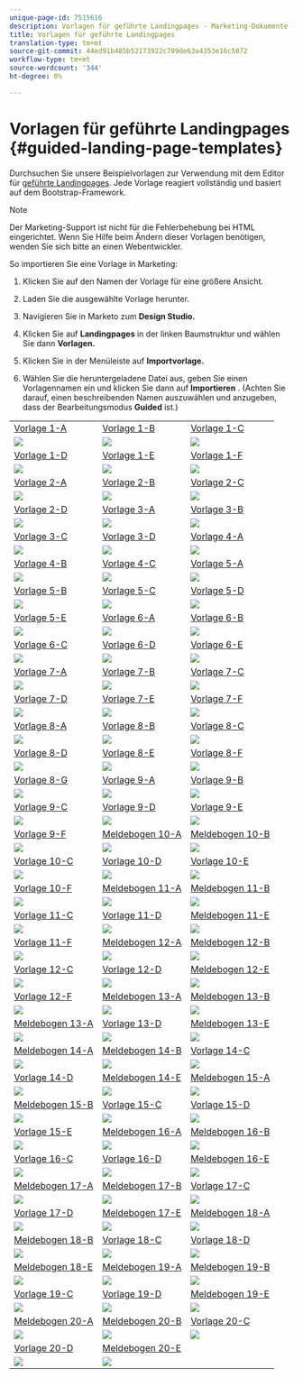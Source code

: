 ```yaml
---
unique-page-id: 7515616
description: Vorlagen für geführte Landingpages - Marketing-Dokumente - Produktdokumentation
title: Vorlagen für geführte Landingpages
translation-type: tm+mt
source-git-commit: 44ed91b485b52173922c709de63a4353e16c5072
workflow-type: tm+mt
source-wordcount: '344'
ht-degree: 0%

---
```



# Vorlagen für geführte Landingpages {#guided-landing-page-templates}

Durchsuchen Sie unsere Beispielvorlagen zur Verwendung mit dem Editor für [geführte Landingpages](../../../../product-docs/demand-generation/landing-pages/guided-landing-pages/create-a-guided-landing-page.md). Jede Vorlage reagiert vollständig und basiert auf dem Bootstrap-Framework.

>[!NOTE]
>
>Der Marketing-Support ist nicht für die Fehlerbehebung bei HTML eingerichtet. Wenn Sie Hilfe beim Ändern dieser Vorlagen benötigen, wenden Sie sich bitte an einen Webentwickler.

So importieren Sie eine Vorlage in Marketing:

1. Klicken Sie auf den Namen der Vorlage für eine größere Ansicht.
1. Laden Sie die ausgewählte Vorlage herunter.
1. Navigieren Sie in Marketo zum **Design Studio.**
1. Klicken Sie auf **Landingpages** in der linken Baumstruktur und wählen Sie dann **Vorlagen.**

1. Klicken Sie in der Menüleiste auf **Importvorlage.**
1. Wählen Sie die heruntergeladene Datei aus, geben Sie einen Vorlagennamen ein und klicken Sie dann auf **Importieren** . (Achten Sie darauf, einen beschreibenden Namen auszuwählen und anzugeben, dass der Bearbeitungsmodus **Guided** ist.)

|  |  |  |
|---|---|---|
| [Vorlage 1-A](guided-landing-page-templates/template-1-a.md) | [Vorlage 1-B](guided-landing-page-templates/template-1-b.md) | [Vorlage 1-C](guided-landing-page-templates/template-1-c.md) |
| ![](assets/1a.jpg) | ![](assets/1b.jpg) | ![](assets/1c.jpg) |
| [Vorlage 1-D](guided-landing-page-templates/template-1-d.md) | [Vorlage 1-E](guided-landing-page-templates/template-1-e.md) | [Vorlage 1-F](guided-landing-page-templates/template-1-f.md) |
| ![](assets/1d.jpg) | ![](assets/1e.jpg) | ![](assets/1f.jpg) |
| [Vorlage 2-A](guided-landing-page-templates/template-2-a.md) | [Vorlage 2-B](guided-landing-page-templates/template-2-b.md) | [Vorlage 2-C](guided-landing-page-templates/template-2-c.md) |
| ![](assets/2a.jpg) | ![](assets/2b.jpg) | ![](assets/2c-2.jpg) |
| [Vorlage 2-D](guided-landing-page-templates/template-2-d.md) | [Vorlage 3-A](guided-landing-page-templates/template-3-a.md) | [Vorlage 3-B](guided-landing-page-templates/template-3-b.md) |
| ![](assets/2d.jpg) | ![](assets/3a.jpg) | ![](assets/3b.jpg) |
| [Vorlage 3-C](guided-landing-page-templates/template-3-c.md) | [Vorlage 3-D](guided-landing-page-templates/template-3-d.md) | [Vorlage 4-A](guided-landing-page-templates/template-4-a.md) |
| ![](assets/3c.jpg) | ![](assets/3d.jpg) | ![](assets/4a.jpg) |
| [Vorlage 4-B](guided-landing-page-templates/template-4-b.md) | [Vorlage 4-C](guided-landing-page-templates/template-4-c.md) | [Vorlage 5-A](guided-landing-page-templates/template-5-a.md) |
| ![](assets/4b.jpg) | ![](assets/4c.jpg) | ![](assets/5a.jpg) |
| [Vorlage 5-B](guided-landing-page-templates/template-5-b.md) | [Vorlage 5-C](guided-landing-page-templates/template-5-c.md) | [Vorlage 5-D](guided-landing-page-templates/template-5-d.md) |
| ![](assets/5b.jpg) | ![](assets/5c.jpg) | ![](assets/5d.jpg) |
| [Vorlage 5-E](guided-landing-page-templates/template-5-e.md) | [Vorlage 6-A](guided-landing-page-templates/template-6-a.md) | [Vorlage 6-B](guided-landing-page-templates/template-6-b.md) |
| ![](assets/5e.jpg) | ![](assets/6a.jpg) | ![](assets/6b.jpg) |
| [Vorlage 6-C](guided-landing-page-templates/template-6-c.md) | [Vorlage 6-D](guided-landing-page-templates/template-6-d.md) | [Vorlage 6-E](guided-landing-page-templates/template-6-e.md) |
| ![](assets/6c.jpg) | ![](assets/6d.jpg) | ![](assets/6e.jpg) |
| [Vorlage 7-A](guided-landing-page-templates/template-7-a.md) | [Vorlage 7-B](guided-landing-page-templates/template-7-b.md) | [Vorlage 7-C](guided-landing-page-templates/template-7-c.md) |
| ![](assets/7a.jpg) | ![](assets/7b.jpg) | ![](assets/7c.jpg) |
| [Vorlage 7-D](guided-landing-page-templates/template-7-d.md) | [Vorlage 7-E](guided-landing-page-templates/template-7-e.md) | [Vorlage 7-F](guided-landing-page-templates/template-7-f.md) |
| ![](assets/7d.jpg) | ![](assets/7e.jpg) | ![](assets/7f.jpg) |
| [Vorlage 8-A](guided-landing-page-templates/template-8-a.md) | [Vorlage 8-B](guided-landing-page-templates/template-8-b.md) | [Vorlage 8-C](guided-landing-page-templates/template-8-c.md) |
| ![](assets/8a.jpg) | ![](assets/8b.jpg) | ![](assets/8c.jpg) |
| [Vorlage 8-D](guided-landing-page-templates/template-8-d.md) | [Vorlage 8-E](guided-landing-page-templates/template-8-e.md) | [Vorlage 8-F](guided-landing-page-templates/template-8-f.md) |
| ![](assets/8d.jpg) | ![](assets/8e.jpg) | ![](assets/8f.jpg) |
| [Vorlage 8-G](guided-landing-page-templates/template-8-g.md) | [Vorlage 9-A](guided-landing-page-templates/template-9-a.md) | [Vorlage 9-B](guided-landing-page-templates/template-9-b.md) |
| ![](assets/8g.jpg) | ![](assets/9a.jpg) | ![](assets/9b.jpg) |
| [Vorlage 9-C](guided-landing-page-templates/template-9-c.md) | [Vorlage 9-D](guided-landing-page-templates/template-9-d.md) | [Vorlage 9-E](guided-landing-page-templates/template-9-e.md) |
| ![](assets/9c.jpg) | ![](assets/9d.jpg) | ![](assets/9e.jpg) |
| [Vorlage 9-F](guided-landing-page-templates/template-9-f.md) | [Meldebogen 10-A](guided-landing-page-templates/template-10-a.md) | [Meldebogen 10-B](guided-landing-page-templates/template-10-b.md) |
| ![](assets/9f.jpg) | ![](assets/10a.jpg) | ![](assets/10b.jpg) |
| [Vorlage 10-C](guided-landing-page-templates/template-10-c.md) | [Vorlage 10-D](guided-landing-page-templates/template-10-d.md) | [Vorlage 10-E](guided-landing-page-templates/template-10-e.md) |
| ![](assets/10c.jpg) | ![](assets/10d.jpg) | ![](assets/10e.jpg) |
| [Vorlage 10-F](guided-landing-page-templates/template-10-f.md) | [Meldebogen 11-A](guided-landing-page-templates/template-11-a.md) | [Meldebogen 11-B](guided-landing-page-templates/template-11-b.md) |
| ![](assets/10f.jpg) | ![](assets/11a.jpg) | ![](assets/11b.jpg) |
| [Vorlage 11-C](guided-landing-page-templates/template-11-c.md) | [Vorlage 11-D](guided-landing-page-templates/template-11-d.md) | [Meldebogen 11-E](guided-landing-page-templates/template-11-e.md) |
| ![](assets/11c.jpg) | ![](assets/11d.jpg) | ![](assets/11e.jpg) |
| [Vorlage 11-F](guided-landing-page-templates/template-11-f.md) | [Meldebogen 12-A](guided-landing-page-templates/template-12-a.md) | [Meldebogen 12-B](guided-landing-page-templates/template-12-b.md) |
| ![](assets/11f.jpg) | ![](assets/12a.jpg) | ![](assets/12b.jpg) |
| [Vorlage 12-C](guided-landing-page-templates/template-12-c.md) | [Vorlage 12-D](guided-landing-page-templates/template-12-d.md) | [Meldebogen 12-E](guided-landing-page-templates/template-12-e.md) |
| ![](assets/12c.jpg) | ![](assets/12d.jpg) | ![](assets/12e.jpg) |
| [Vorlage 12-F](guided-landing-page-templates/template-12-f.md) | [Meldebogen 13-A](guided-landing-page-templates/template-13-a.md) | [Meldebogen 13-B](guided-landing-page-templates/template-13-b.md) |
| ![](assets/12f.jpg) | ![](assets/13a.jpg) | ![](assets/13b.jpg) |
| [Meldebogen 13-A](guided-landing-page-templates/template-13-c.md) | [Vorlage 13-D](guided-landing-page-templates/template-13-d.md) | [Meldebogen 13-E](guided-landing-page-templates/template-13-e.md) |
| ![](assets/13c.jpg) | ![](assets/13d.jpg) | ![](assets/13e.jpg) |
| [Meldebogen 14-A](guided-landing-page-templates/template-14-a.md) | [Meldebogen 14-B](guided-landing-page-templates/template-14-b.md) | [Vorlage 14-C](guided-landing-page-templates/template-14-c.md) |
| ![](assets/14a.jpg) | ![](assets/14b.jpg) | ![](assets/14c.jpg) |
| [Vorlage 14-D](guided-landing-page-templates/template-14-d.md) | [Meldebogen 14-E](guided-landing-page-templates/template-14-e.md) | [Meldebogen 15-A](guided-landing-page-templates/template-15-a.md) |
| ![](assets/14d.jpg) | ![](assets/14e.jpg) | ![](assets/15a.jpg) |
| [Meldebogen 15-B](guided-landing-page-templates/template-15-b.md) | [Vorlage 15-C](guided-landing-page-templates/template-15-c.md) | [Vorlage 15-D](guided-landing-page-templates/template-15-d.md) |
| ![](assets/15b.jpg) | ![](assets/15c.jpg) | ![](assets/15d.jpg) |
| [Vorlage 15-E](guided-landing-page-templates/template-15-e.md) | [Meldebogen 16-A](guided-landing-page-templates/template-16-a.md) | [Meldebogen 16-B](guided-landing-page-templates/template-16-b.md) |
| ![](assets/15e.jpg) | ![](assets/16a.jpg) | ![](assets/16b.jpg) |
| [Vorlage 16-C](guided-landing-page-templates/template-16-c.md) | [Vorlage 16-D](guided-landing-page-templates/template-16-d.md) | [Meldebogen 16-E](guided-landing-page-templates/template-16-e.md) |
| ![](assets/16c.jpg) | ![](assets/16d.jpg) | ![](assets/16e.jpg) |
| [Meldebogen 17-A](guided-landing-page-templates/template-17-a.md) | [Meldebogen 17-B](guided-landing-page-templates/template-17-b.md) | [Vorlage 17-C](guided-landing-page-templates/template-17-c.md) |
| ![](assets/17a.jpg) | ![](assets/17b.jpg) | ![](assets/17c.jpg) |
| [Vorlage 17-D](guided-landing-page-templates/template-17-d.md) | [Meldebogen 17-E](guided-landing-page-templates/template-17-e.md) | [Meldebogen 18-A](guided-landing-page-templates/template-18-a.md) |
| ![](assets/17d.jpg) | ![](assets/17e.jpg) | ![](assets/18a.jpg) |
| [Meldebogen 18-B](guided-landing-page-templates/template-18-b.md) | [Vorlage 18-C](guided-landing-page-templates/template-18-c.md) | [Vorlage 18-D](guided-landing-page-templates/template-18-d.md) |
| ![](assets/18b.jpg) | ![](assets/18c.jpg) | ![](assets/18d.jpg) |
| [Meldebogen 18-E](guided-landing-page-templates/template-18-e.md) | [Meldebogen 19-A](guided-landing-page-templates/template-19-a.md) | [Meldebogen 19-B](guided-landing-page-templates/template-19-b.md) |
| ![](assets/18e.jpg) | ![](assets/19a.jpg) | ![](assets/19b.jpg) |
| [Vorlage 19-C](guided-landing-page-templates/template-19-c.md) | [Vorlage 19-D](guided-landing-page-templates/template-19-d.md) | [Meldebogen 19-E](guided-landing-page-templates/template-19-e.md) |
| ![](assets/19c.jpg) | ![](assets/19d.jpg) | ![](assets/19e.jpg) |
| [Meldebogen 20-A](guided-landing-page-templates/template-20-a.md) | [Meldebogen 20-B](guided-landing-page-templates/template-20-b.md) | [Vorlage 20-C](guided-landing-page-templates/template-20-c.md) |
| ![](assets/20a.jpg) | ![](assets/20b.jpg) | ![](assets/20c.jpg) |
| [Vorlage 20-D](guided-landing-page-templates/template-20-d.md) | [Meldebogen 20-E](guided-landing-page-templates/template-20-e.md) |  |
| ![](assets/20d.jpg) | ![](assets/20e.jpg) |  |
